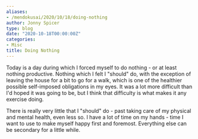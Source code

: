 ```yaml
---
aliases:
- /mendokusai/2020/10/18/doing-nothing
author: Jonny Spicer
type: blog
date: "2020-10-18T00:00:00Z"
categories:
- Misc
title: Doing Nothing
---
```

Today is a day during which I forced myself to do nothing - or at least nothing productive. Nothing which I felt I "should" do, with the exception of leaving the house for a bit to go
for a walk, which is one of the healthier possible self-imposed obligations in my eyes. It was a lot more difficult than I'd hoped it was going to be, but I think that difficulty is
what makes it any exercise doing.

There is really very little that I "should" do - past taking care of my physical and mental health, even less so. I have a lot of time on my hands - time I want to use to make myself
happy first and foremost. Everything else can be secondary for a little while.
